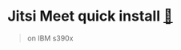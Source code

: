 # Jitsi Meet quick install [:link:](https://github.com/jitsi/jitsi-meet/blob/master/doc/quick-install.md#jitsi-meet-quick-install)
> on IBM s390x


